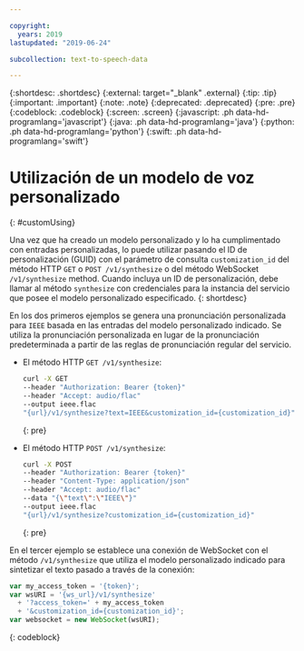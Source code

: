 ```yaml
---

copyright:
  years: 2019
lastupdated: "2019-06-24"

subcollection: text-to-speech-data

---
```


{:shortdesc: .shortdesc}
{:external: target="_blank" .external}
{:tip: .tip}
{:important: .important}
{:note: .note}
{:deprecated: .deprecated}
{:pre: .pre}
{:codeblock: .codeblock}
{:screen: .screen}
{:javascript: .ph data-hd-programlang='javascript'}
{:java: .ph data-hd-programlang='java'}
{:python: .ph data-hd-programlang='python'}
{:swift: .ph data-hd-programlang='swift'}

# Utilización de un modelo de voz personalizado
{: #customUsing}

Una vez que ha creado un modelo personalizado y lo ha cumplimentado con entradas personalizadas, lo puede utilizar pasando el ID de personalización (GUID) con el parámetro de consulta `customization_id` del método HTTP `GET` o `POST /v1/synthesize` o del método WebSocket `/v1/synthesize` method. Cuando incluya un ID de personalización, debe llamar al método `synthesize` con credenciales para la instancia del servicio que posee el modelo personalizado especificado.
{: shortdesc}

En los dos primeros ejemplos se genera una pronunciación personalizada para `IEEE` basada en las entradas del modelo personalizado indicado. Se utiliza la pronunciación personalizada en lugar de la pronunciación predeterminada a partir de las reglas de pronunciación regular del servicio.

-   El método HTTP `GET /v1/synthesize`:

    ```bash
    curl -X GET
    --header "Authorization: Bearer {token}"
    --header "Accept: audio/flac"
    --output ieee.flac
    "{url}/v1/synthesize?text=IEEE&customization_id={customization_id}"
    ```
    {: pre}

-   El método HTTP `POST /v1/synthesize`:

    ```bash
    curl -X POST
    --header "Authorization: Bearer {token}"
    --header "Content-Type: application/json"
    --header "Accept: audio/flac"
    --data "{\"text\":\"IEEE\"}"
    --output ieee.flac
    "{url}/v1/synthesize?customization_id={customization_id}"
    ```
    {: pre}

En el tercer ejemplo se establece una conexión de WebSocket con el método `/v1/synthesize` que utiliza el modelo personalizado indicado para sintetizar el texto pasado a través de la conexión:

```javascript
var my_access_token = '{token}';
var wsURI = '{ws_url}/v1/synthesize'
  + '?access_token=' + my_access_token
  + '&customization_id={customization_id}';
var websocket = new WebSocket(wsURI);
```
{: codeblock}
